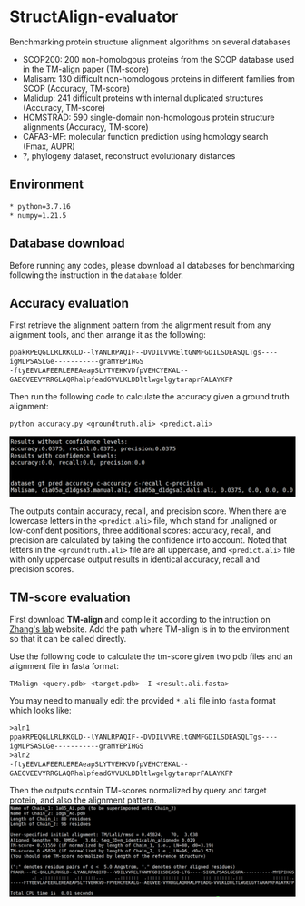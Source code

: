 # StructAlign-evaluator
Benchmarking protein structure alignment algorithms on several databases
* SCOP200: 200 non-homologous proteins from the SCOP database used in the TM-align paper (TM-score)
* Malisam: 130 difficult non-homologous proteins in different families from SCOP (Accuracy, TM-score)
* Malidup: 241 difficult proteins with internal duplicated structures (Accuracy, TM-score)
* HOMSTRAD: 590 single-domain non-homologous protein structure alignments (Accuracy, TM-score)
* CAFA3-MF: molecular function prediction using homology search (Fmax, AUPR)
* ?, phylogeny dataset, reconstruct evolutionary distances

## Environment
```
* python=3.7.16
* numpy=1.21.5
```

## Database download
Before running any codes, please download all databases for benchmarking following the instruction in the `database` folder.

## Accuracy evaluation
First retrieve the alignment pattern from the alignment result from any alignment tools, and then arrange it as the following:
```
ppakRPEQGLLRLRKGLD--lYANLRPAQIF--DVDILVVREltGNMFGDILSDEASQLTgs----igMLPSASLGe-----------graMYEPIHGS
-ftyEEVLAFEERLEREAeapSLYTVEHKVDfpVEHCYEKAL--GAEGVEEVYRRGLAQRhalpfeadGVVLKLDDltlwgelgytaraprFALAYKFP
```

Then run the following code to calculate the accuracy given a ground truth alignment:
```
python accuracy.py <groundtruth.ali> <predict.ali>
```

![accuracy output](accuracy.png)

The outputs contain accuracy, recall, and precision score. When there are lowercase letters in the `<predict.ali>` file, which stand for unaligned or low-confident positions, three additional scores: accuracy, recall, and precision are calculated by taking the confidence into account. Noted that letters in the `<groundtruth.ali>` file are all uppercase, and `<predict.ali>` file with only uppercase output results in identical accuracy, recall and precision scores.

## TM-score evaluation
First download **TM-align** and compile it according to the intruction on [Zhang's lab](https://zhanggroup.org/TM-align/) website. Add the path where TM-align is in to the environment so that it can be called directly.

Use the following code to calculate the tm-score given two pdb files and an alignment file in fasta format:
```
TMalign <query.pdb> <target.pdb> -I <result.ali.fasta>
```

You may need to manually edit the provided `*.ali` file into `fasta` format which looks like:
```
>aln1
ppakRPEQGLLRLRKGLD--lYANLRPAQIF--DVDILVVREltGNMFGDILSDEASQLTgs----igMLPSASLGe-----------graMYEPIHGS
>aln2
-ftyEEVLAFEERLEREAeapSLYTVEHKVDfpVEHCYEKAL--GAEGVEEVYRRGLAQRhalpfeadGVVLKLDDltlwgelgytaraprFALAYKFP
```

Then the outputs contain TM-scores normalized by query and target protein, and also the alignment pattern.
![TMscore output](tmscore.png)
